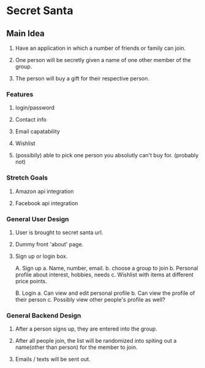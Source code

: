 # Secret Santa 

## Main Idea 

1. Have an application in which a number of friends or family can join. 

2. One person will be secretly given a name of one other member of the group.

3. The person will buy a gift for their respective person.


### Features

1. login/password

2. Contact info

3. Email capatability

4. Wishlist

5. (possibily) able to pick one person you absolutly can't buy for. (probably not)



### Stretch Goals 

1. Amazon api integration

2. Facebook api integration



### General User Design

1. User is brought to secret santa url.

2. Dummy front 'about' page. 

3. Sign up or login box.

	A. Sign up 
		a. Name, number, email.
		b. choose a group to join
		b. Personal profile about interest, hobbies, needs
		c. Wishlist with items at different price points. 

	B. Login
		a. Can view and edit personal profile
		b. Can view the profile of their person
		c. Possibly view other people's profile as well?

### General Backend Design

1. After a person signs up, they are entered into the group.

2. After all people join, the list will be randomized into spiting out a name(other than person) for the member to join.

3. Emails / texts will be sent out.




















